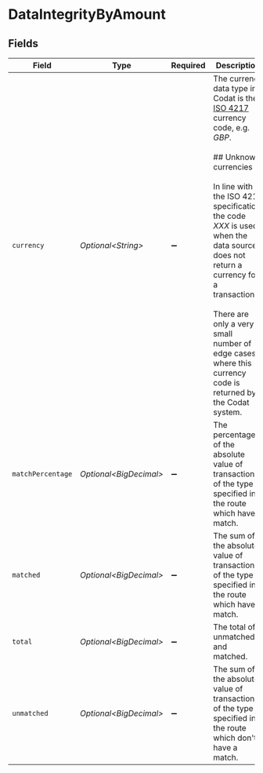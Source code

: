 # DataIntegrityByAmount


## Fields

| Field                                                                                                                                                                                                                                                                                                                                                                                        | Type                                                                                                                                                                                                                                                                                                                                                                                         | Required                                                                                                                                                                                                                                                                                                                                                                                     | Description                                                                                                                                                                                                                                                                                                                                                                                  | Example                                                                                                                                                                                                                                                                                                                                                                                      |
| -------------------------------------------------------------------------------------------------------------------------------------------------------------------------------------------------------------------------------------------------------------------------------------------------------------------------------------------------------------------------------------------- | -------------------------------------------------------------------------------------------------------------------------------------------------------------------------------------------------------------------------------------------------------------------------------------------------------------------------------------------------------------------------------------------- | -------------------------------------------------------------------------------------------------------------------------------------------------------------------------------------------------------------------------------------------------------------------------------------------------------------------------------------------------------------------------------------------- | -------------------------------------------------------------------------------------------------------------------------------------------------------------------------------------------------------------------------------------------------------------------------------------------------------------------------------------------------------------------------------------------- | -------------------------------------------------------------------------------------------------------------------------------------------------------------------------------------------------------------------------------------------------------------------------------------------------------------------------------------------------------------------------------------------- |
| `currency`                                                                                                                                                                                                                                                                                                                                                                                   | *Optional\<String>*                                                                                                                                                                                                                                                                                                                                                                          | :heavy_minus_sign:                                                                                                                                                                                                                                                                                                                                                                           | The currency data type in Codat is the [ISO 4217](https://en.wikipedia.org/wiki/ISO_4217) currency code, e.g. _GBP_.<br/><br/>## Unknown currencies<br/><br/>In line with the ISO 4217 specification, the code _XXX_ is used when the data source does not return a currency for a transaction. <br/><br/>There are only a very small number of edge cases where this currency code is returned by the Codat system. | GBP                                                                                                                                                                                                                                                                                                                                                                                          |
| `matchPercentage`                                                                                                                                                                                                                                                                                                                                                                            | *Optional\<BigDecimal>*                                                                                                                                                                                                                                                                                                                                                                      | :heavy_minus_sign:                                                                                                                                                                                                                                                                                                                                                                           | The percentage of the absolute value of transactions of the type specified in the route which have a match.                                                                                                                                                                                                                                                                                  |                                                                                                                                                                                                                                                                                                                                                                                              |
| `matched`                                                                                                                                                                                                                                                                                                                                                                                    | *Optional\<BigDecimal>*                                                                                                                                                                                                                                                                                                                                                                      | :heavy_minus_sign:                                                                                                                                                                                                                                                                                                                                                                           | The sum of the absolute value of transactions of the type specified in the route which have a match.                                                                                                                                                                                                                                                                                         |                                                                                                                                                                                                                                                                                                                                                                                              |
| `total`                                                                                                                                                                                                                                                                                                                                                                                      | *Optional\<BigDecimal>*                                                                                                                                                                                                                                                                                                                                                                      | :heavy_minus_sign:                                                                                                                                                                                                                                                                                                                                                                           | The total of unmatched and matched.                                                                                                                                                                                                                                                                                                                                                          |                                                                                                                                                                                                                                                                                                                                                                                              |
| `unmatched`                                                                                                                                                                                                                                                                                                                                                                                  | *Optional\<BigDecimal>*                                                                                                                                                                                                                                                                                                                                                                      | :heavy_minus_sign:                                                                                                                                                                                                                                                                                                                                                                           | The sum of the absolute value of transactions of the type specified in the route which don't have a match.                                                                                                                                                                                                                                                                                   |                                                                                                                                                                                                                                                                                                                                                                                              |